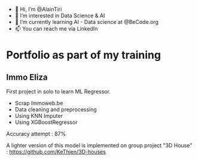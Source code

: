 - 👋 Hi, I’m @AlainTiri
- 👀 I’m interested in Data Science & AI
- 🌱 I’m currently learning AI - Data science at @BeCode.org
- 📫 You can reach me via LinkedIn

# Portfolio as part of my training
## Immo Eliza
First project in solo to learn ML Regressor.
- Scrap Immoweb.be
- Data cleaning and preprocessing
- Using KNN Imputer
- Using XGBoostRegressor

Accuracy attempt : 87%

A lighter version of this model is implemented on group project "3D House" : https://github.com/KeThien/3D-houses




<!---
AlainTiri/AlainTiri is a ✨ special ✨ repository because its `README.md` (this file) appears on your GitHub profile.
You can click the Preview link to take a look at your changes.
--->
